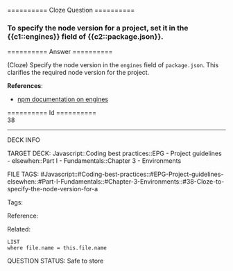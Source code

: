 ========== Cloze Question ==========

###  To specify the node version for a project, set it in the {{c1::engines}} field of {{c2::package.json}}.  

========== Answer ==========  

(Cloze) Specify the node version in the `engines` field of `package.json`. This clarifies the required node version for the project.

**References**:

-   [npm documentation on engines](https://docs.npmjs.com/files/package.json#engines)

========== Id ==========  
38

---

DECK INFO

TARGET DECK: Javascript::Coding best practices::EPG - Project guidelines - elsewhen::Part I - Fundamentals::Chapter 3 - Environments

FILE TAGS: #Javascript::#Coding-best-practices::#EPG-Project-guidelines-elsewhen::#Part-I-Fundamentals::#Chapter-3-Environments::#38-Cloze-to-specify-the-node-version-for-a

Tags:

Reference:

Related:

```dataview
LIST
where file.name = this.file.name
```

QUESTION STATUS: Safe to store
